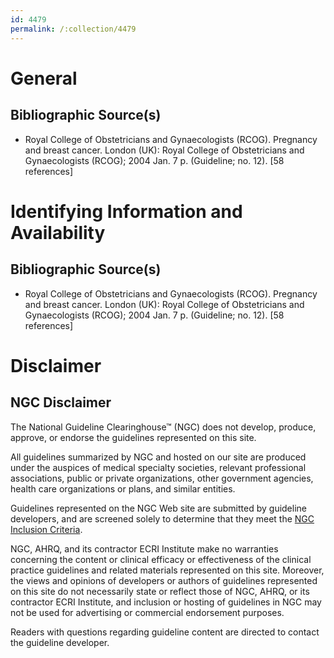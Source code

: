 ```yaml
---
id: 4479
permalink: /:collection/4479
---
```


# General

## Bibliographic Source(s)

- Royal College of Obstetricians and Gynaecologists (RCOG). Pregnancy and breast cancer. London (UK): Royal College of Obstetricians and Gynaecologists (RCOG); 2004 Jan. 7 p. (Guideline; no. 12). [58 references]

# Identifying Information and Availability

## Bibliographic Source(s)

- Royal College of Obstetricians and Gynaecologists (RCOG). Pregnancy and breast cancer. London (UK): Royal College of Obstetricians and Gynaecologists (RCOG); 2004 Jan. 7 p. (Guideline; no. 12). [58 references]

# Disclaimer

## NGC Disclaimer

The National Guideline Clearinghouse™ (NGC) does not develop, produce, approve, or endorse the guidelines represented on this site.

All guidelines summarized by NGC and hosted on our site are produced under the auspices of medical specialty societies, relevant professional associations, public or private organizations, other government agencies, health care organizations or plans, and similar entities.

Guidelines represented on the NGC Web site are submitted by guideline developers, and are screened solely to determine that they meet the [NGC Inclusion Criteria](/help-and-about/summaries/inclusion-criteria).

NGC, AHRQ, and its contractor ECRI Institute make no warranties concerning the content or clinical efficacy or effectiveness of the clinical practice guidelines and related materials represented on this site. Moreover, the views and opinions of developers or authors of guidelines represented on this site do not necessarily state or reflect those of NGC, AHRQ, or its contractor ECRI Institute, and inclusion or hosting of guidelines in NGC may not be used for advertising or commercial endorsement purposes.

Readers with questions regarding guideline content are directed to contact the guideline developer.

